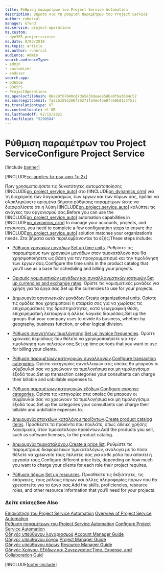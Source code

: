 ```yaml
---
title: Ρύθμιση παραμέτρων του Project Service Automation
description: Βήματα για τη ρύθμιση παραμέτρων του Project Service
author: ruhercul
manager: kfend
ms.service: project-operations
ms.custom:
- dyn365-projectservice
ms.date: 8/03/2018
ms.topic: article
ms.author: ruhercul
audience: Admin
search.audienceType:
- admin
- customizer
- enduser
search.app:
- D365CE
- D365PS
- ProjectOperations
ms.openlocfilehash: 06a29f67040cd7da583bdeae85d6a0f6a3684c52
ms.sourcegitcommit: fa32b1893286f20271fa4ec4be8fc68bd135f53c
ms.translationtype: HT
ms.contentlocale: el-GR
ms.lasthandoff: 02/15/2021
ms.locfileid: "5290584"
---
```

# <a name="configure-project-service"></a><span data-ttu-id="adab3-103">Ρύθμιση παραμέτρων του Project Service</span><span class="sxs-lookup"><span data-stu-id="adab3-103">Configure Project Service</span></span>

[!include [banner](../includes/psa-now-project-operations.md)]

[!INCLUDE[cc-applies-to-psa-app-1x-2x](../includes/cc-applies-to-psa-app-1x-2x.md)]

<span data-ttu-id="adab3-104">Πριν χρησιμοποιήσετε τις δυνατότητες αυτοματοποίησης [!INCLUDE[pn_project_service_auto](../includes/pn-project-service-auto.md)] στο [!INCLUDE[pn_dynamics_crm](../includes/pn-dynamics-crm.md)] για τη διαχείριση των λογαριασμών, των έργων και των πόρων σας, πρέπει να ολοκληρώσετε ορισμένα βήματα ρύθμισης παραμέτρων ώστε να διασφαλίσετε ότι η λύση [!INCLUDE[pn_project_service_auto](../includes/pn-project-service-auto.md)] καλύπτει τις ανάγκες του οργανισμού σας.</span><span class="sxs-lookup"><span data-stu-id="adab3-104">Before you can use the [!INCLUDE[pn_project_service_auto](../includes/pn-project-service-auto.md)] automation capabilities in [!INCLUDE[pn_dynamics_crm](../includes/pn-dynamics-crm.md)] to manage your accounts, projects, and resources, you need to complete a few configuration steps to ensure the [!INCLUDE[pn_project_service_auto](../includes/pn-project-service-auto.md)] solution matches your organization’s needs.</span></span> <span data-ttu-id="adab3-105">Στα βήματα αυτά περιλαμβάνονται τα εξής:</span><span class="sxs-lookup"><span data-stu-id="adab3-105">These steps include:</span></span>  
  
-   <span data-ttu-id="adab3-106">[Ρύθμιση χρονικών μονάδων](../psa/set-up-time-units.md).</span><span class="sxs-lookup"><span data-stu-id="adab3-106">[Set up time units](../psa/set-up-time-units.md).</span></span> <span data-ttu-id="adab3-107">Ρυθμίστε τις παραμέτρους των χρονικών μονάδων στον τιμοκατάλογο που θα χρησιμοποιήσετε ως βάση για τον προγραμματισμό και την τιμολόγηση των έργων σας.</span><span class="sxs-lookup"><span data-stu-id="adab3-107">Configure the time units in the product catalog that you’ll use as a base for scheduling and billing your projects.</span></span>  
  
-   <span data-ttu-id="adab3-108">[Ορισμός νομισματικών μονάδων και συναλλαγματικών ισοτιμιών](../psa/set-up-currencies-exchange-rates.md).</span><span class="sxs-lookup"><span data-stu-id="adab3-108">[Set up currencies and exchange rates](../psa/set-up-currencies-exchange-rates.md).</span></span> <span data-ttu-id="adab3-109">Ορίστε τις νομισματικές μονάδες για χρήση για τα έργα σας.</span><span class="sxs-lookup"><span data-stu-id="adab3-109">Set up the currencies to use for your projects.</span></span>  
  
-   <span data-ttu-id="adab3-110">[Δημιουργία οργανωτικών μονάδων](../psa/create-organizational-units.md).</span><span class="sxs-lookup"><span data-stu-id="adab3-110">[Create organizational units](../psa/create-organizational-units.md).</span></span> <span data-ttu-id="adab3-111">Ορίστε τις ομάδες που χρησιμοποιεί η εταιρεία σας για να χωρίσεις τις επιχειρηματικές της δραστηριότητες, κατά γεωγραφική θέση, επιχειρηματική λειτουργία ή άλλες λογικές διαιρέσεις.</span><span class="sxs-lookup"><span data-stu-id="adab3-111">Set up the groups that your company uses to divide its business, whether by geography, business function, or other logical division.</span></span>  
  
-   <span data-ttu-id="adab3-112">[Ρύθμιση συχνοτήτων τιμολόγησης](../psa/set-up-invoice-frequencies.md).</span><span class="sxs-lookup"><span data-stu-id="adab3-112">[Set up invoice frequencies](../psa/set-up-invoice-frequencies.md).</span></span> <span data-ttu-id="adab3-113">Ορίστε χρονικές περιόδους που θέλετε να χρησιμοποιήσετε για την τιμολόγηση των πελατών σας.</span><span class="sxs-lookup"><span data-stu-id="adab3-113">Set up time periods that you want to use for billing your clients.</span></span>  
  
-   <span data-ttu-id="adab3-114">[Ρύθμιση παραμέτρων κατηγοριών συναλλαγών](../psa/configure-transaction-categories.md).</span><span class="sxs-lookup"><span data-stu-id="adab3-114">[Configure transaction categories](../psa/configure-transaction-categories.md).</span></span> <span data-ttu-id="adab3-115">Ορίστε κατηγορίες συναλλαγών στις οποίες θα μπορούν οι σύμβουλοί σας να χρεώνουν τα τιμολογήσιμα και μη τιμολογήσιμα έξοδά τους.</span><span class="sxs-lookup"><span data-stu-id="adab3-115">Set up transaction categories your consultants can charge their billable and unbillable expenses to.</span></span>  
  
-   <span data-ttu-id="adab3-116">[Ρύθμιση παραμέτρων κατηγοριών εξόδων](../psa/configure-expense-categories.md).</span><span class="sxs-lookup"><span data-stu-id="adab3-116">[Configure expense categories](../psa/configure-expense-categories.md).</span></span> <span data-ttu-id="adab3-117">Ορίστε τις κατηγορίες στις οποίες θα μπορούν οι σύμβουλοί σας να χρεώνουν τα τιμολογήσιμα και μη τιμολογήσιμα έξοδά τους.</span><span class="sxs-lookup"><span data-stu-id="adab3-117">Set up the categories your consultants can charge their billable and unbillable expenses to.</span></span>  
  
-   <span data-ttu-id="adab3-118">[Δημιουργία στοιχείων καταλόγου προϊόντων](../psa/create-product-catalog-items.md).</span><span class="sxs-lookup"><span data-stu-id="adab3-118">[Create product catalog items](../psa/create-product-catalog-items.md).</span></span> <span data-ttu-id="adab3-119">Προσθέστε τα προϊόντα που πουλάτε, όπως άδειες χρήσης λογισμικού, στον τιμοκατάλογο προϊόντων.</span><span class="sxs-lookup"><span data-stu-id="adab3-119">Add the products you sell, such as software licenses, to the product catalog.</span></span>  
  
-   <span data-ttu-id="adab3-120">[Δημιουργία τιμοκαταλόγου](../psa/create-price-list.md).</span><span class="sxs-lookup"><span data-stu-id="adab3-120">[Create a price list](../psa/create-price-list.md).</span></span> <span data-ttu-id="adab3-121">Ρυθμίστε τις παραμέτρους διαφορετικών τιμοκαταλόγων, ανάλογα με το πόσο θέλετε να χρεώνετε τους πελάτες σας για κάθε ρόλο που απαιτεί η εργασία τους.</span><span class="sxs-lookup"><span data-stu-id="adab3-121">Configure different price lists, depending on how much you want to charge your clients for each role their project requires.</span></span>  
  
-   <span data-ttu-id="adab3-122">[Ρύθμιση πόρων](../psa/set-up-resources.md).</span><span class="sxs-lookup"><span data-stu-id="adab3-122">[Set up resources](../psa/set-up-resources.md).</span></span> <span data-ttu-id="adab3-123">Προσθέστε τις δεξιότητες, τις επάρκειες, τους ρόλους πόρων και άλλες πληροφορίες πόρων που θα χρειαστείτε για τα έργα σας.</span><span class="sxs-lookup"><span data-stu-id="adab3-123">Add the skills, proficiencies, resource roles, and other resource information that you’ll need for your projects.</span></span>  
  
### <a name="see-also"></a><span data-ttu-id="adab3-124">Δείτε επίσης</span><span class="sxs-lookup"><span data-stu-id="adab3-124">See Also</span></span>  
 <span data-ttu-id="adab3-125">[Επισκόπηση του Project Service Automation](../psa/overview.md) </span><span class="sxs-lookup"><span data-stu-id="adab3-125">[Overview of Project Service Automation](../psa/overview.md) </span></span>  
 <span data-ttu-id="adab3-126">[Ρύθμιση παραμέτρων του Project Service Automation](../psa/configure.md) </span><span class="sxs-lookup"><span data-stu-id="adab3-126">[Configure Project Service Automation](../psa/configure.md) </span></span>  
 <span data-ttu-id="adab3-127">[Οδηγός υπεύθυνου λογαριασμού](../psa/account-manager-guide.md) </span><span class="sxs-lookup"><span data-stu-id="adab3-127">[Account Manager Guide](../psa/account-manager-guide.md) </span></span>  
 <span data-ttu-id="adab3-128">[Οδηγός υπεύθυνου έργου](../psa/project-manager-guide.md) </span><span class="sxs-lookup"><span data-stu-id="adab3-128">[Project Manager Guide](../psa/project-manager-guide.md) </span></span>  
 <span data-ttu-id="adab3-129">[Οδηγός υπεύθυνου πόρων](../psa/resource-manager-guide.md) </span><span class="sxs-lookup"><span data-stu-id="adab3-129">[Resource Manager Guide](../psa/resource-manager-guide.md) </span></span>  
 [<span data-ttu-id="adab3-130">Οδηγός Χρόνου, Εξόδων και Συνεργασίας</span><span class="sxs-lookup"><span data-stu-id="adab3-130">Time, Expense, and Collaboration Guid</span></span>](../psa/time-expense-collaboration-guide.md)


[!INCLUDE[footer-include](../includes/footer-banner.md)]